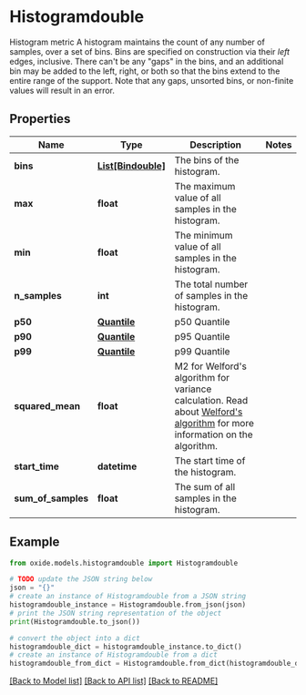 # Histogramdouble

Histogram metric  A histogram maintains the count of any number of samples, over a set of bins. Bins are specified on construction via their _left_ edges, inclusive. There can't be any \"gaps\" in the bins, and an additional bin may be added to the left, right, or both so that the bins extend to the entire range of the support.  Note that any gaps, unsorted bins, or non-finite values will result in an error.

## Properties

Name | Type | Description | Notes
------------ | ------------- | ------------- | -------------
**bins** | [**List[Bindouble]**](Bindouble.md) | The bins of the histogram. | 
**max** | **float** | The maximum value of all samples in the histogram. | 
**min** | **float** | The minimum value of all samples in the histogram. | 
**n_samples** | **int** | The total number of samples in the histogram. | 
**p50** | [**Quantile**](Quantile.md) | p50 Quantile | 
**p90** | [**Quantile**](Quantile.md) | p95 Quantile | 
**p99** | [**Quantile**](Quantile.md) | p99 Quantile | 
**squared_mean** | **float** | M2 for Welford&#39;s algorithm for variance calculation.  Read about [Welford&#39;s algorithm](https://en.wikipedia.org/wiki/Algorithms_for_calculating_variance#Welford&#39;s_online_algorithm) for more information on the algorithm. | 
**start_time** | **datetime** | The start time of the histogram. | 
**sum_of_samples** | **float** | The sum of all samples in the histogram. | 

## Example

```python
from oxide.models.histogramdouble import Histogramdouble

# TODO update the JSON string below
json = "{}"
# create an instance of Histogramdouble from a JSON string
histogramdouble_instance = Histogramdouble.from_json(json)
# print the JSON string representation of the object
print(Histogramdouble.to_json())

# convert the object into a dict
histogramdouble_dict = histogramdouble_instance.to_dict()
# create an instance of Histogramdouble from a dict
histogramdouble_from_dict = Histogramdouble.from_dict(histogramdouble_dict)
```
[[Back to Model list]](../README.md#documentation-for-models) [[Back to API list]](../README.md#documentation-for-api-endpoints) [[Back to README]](../README.md)



